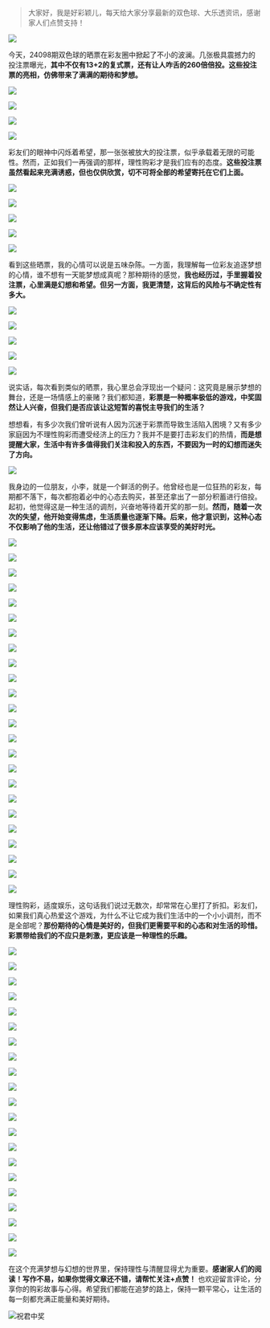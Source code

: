 > 大家好，我是好彩颖儿，每天给大家分享最新的双色球、大乐透资讯，感谢家人们点赞支持！

![](https://cdn.jsdelivr.net/gh/wangwenjie1314/PicCDN/2024-7-11/1720660897499-image.png)


今天，24098期双色球的晒票在彩友圈中掀起了不小的波澜。几张极具震撼力的投注票曝光，**其中不仅有13+2的复式票，还有让人咋舌的260倍倍投。这些投注票的亮相，仿佛带来了满满的期待和梦想。**

![](https://cdn.jsdelivr.net/gh/wangwenjie1314/PicCDN/2024-8-25/1724559480017-image.png)


![](https://cdn.jsdelivr.net/gh/wangwenjie1314/PicCDN/2024-8-25/1724559447978-image.png)

![](https://cdn.jsdelivr.net/gh/wangwenjie1314/PicCDN/2024-8-25/1724559461808-image.png)


![](https://cdn.jsdelivr.net/gh/wangwenjie1314/PicCDN/2024-8-25/1724559621299-image.png)


彩友们的眼神中闪烁着希望，那一张张被放大的投注票，似乎承载着无限的可能性。然而，正如我们一再强调的那样，理性购彩才是我们应有的态度。**这些投注票虽然看起来充满诱惑，但也仅供欣赏，切不可将全部的希望寄托在它们上面。**


![](https://cdn.jsdelivr.net/gh/wangwenjie1314/PicCDN/2024-8-25/1724559564957-image.png)


![](https://cdn.jsdelivr.net/gh/wangwenjie1314/PicCDN/2024-8-25/1724559487474-image.png)


![](https://cdn.jsdelivr.net/gh/wangwenjie1314/PicCDN/2024-8-25/1724559360839-image.png)

![](https://cdn.jsdelivr.net/gh/wangwenjie1314/PicCDN/2024-8-25/1724559468738-image.png)


![](https://cdn.jsdelivr.net/gh/wangwenjie1314/PicCDN/2024-8-25/1724559580865-image.png)


看到这些晒票，我的心情可以说是五味杂陈。一方面，我理解每一位彩友追逐梦想的心情，谁不想有一天能梦想成真呢？那种期待的感觉，**我也经历过，手里握着投注票，心里满是幻想和希望。但另一方面，我更清楚，这背后的风险与不确定性有多大。**


![](https://cdn.jsdelivr.net/gh/wangwenjie1314/PicCDN/2024-8-25/1724559442155-image.png)


![](https://cdn.jsdelivr.net/gh/wangwenjie1314/PicCDN/2024-8-25/1724559522803-image.png)

![](https://cdn.jsdelivr.net/gh/wangwenjie1314/PicCDN/2024-8-25/1724559516771-image.png)

![](https://cdn.jsdelivr.net/gh/wangwenjie1314/PicCDN/2024-8-25/1724559509380-image.png)

![](https://cdn.jsdelivr.net/gh/wangwenjie1314/PicCDN/2024-8-25/1724559503067-image.png)



说实话，每次看到类似的晒票，我心里总会浮现出一个疑问：这究竟是展示梦想的舞台，还是一场情感上的豪赌？我们都知道，**彩票是一种概率极低的游戏，中奖固然让人兴奋，但我们是否应该让这短暂的喜悦主导我们的生活？**

想想看，有多少次我们曾听说有人因为沉迷于彩票而导致生活陷入困境？又有多少家庭因为不理性购彩而遭受经济上的压力？我并不是要打击彩友们的热情，**而是想提醒大家，生活中有许多值得我们关注和投入的东西，不要因为一时的幻想而迷失了方向。**


![](https://cdn.jsdelivr.net/gh/wangwenjie1314/PicCDN/2024-8-25/1724559454144-image.png)


我身边的一位朋友，小李，就是一个鲜活的例子。他曾经也是一位狂热的彩友，每期都不落下，每次都抱着必中的心态去购买，甚至还拿出了一部分积蓄进行倍投。起初，他觉得这是一种生活的调剂，兴奋地等待着开奖的那一刻。**然而，随着一次次的失望，他开始变得焦虑，生活质量也逐渐下降。后来，他才意识到，这种心态不仅影响了他的生活，还让他错过了很多原本应该享受的美好时光。**

![](https://cdn.jsdelivr.net/gh/wangwenjie1314/PicCDN/2024-8-25/1724559552958-image.png)

![](https://cdn.jsdelivr.net/gh/wangwenjie1314/PicCDN/2024-8-25/1724559547620-image.png)


![](https://cdn.jsdelivr.net/gh/wangwenjie1314/PicCDN/2024-8-25/1724559610533-image.png)

![](https://cdn.jsdelivr.net/gh/wangwenjie1314/PicCDN/2024-8-25/1724559537070-image.png)

![](https://cdn.jsdelivr.net/gh/wangwenjie1314/PicCDN/2024-8-25/1724559596533-image.png)

![](https://cdn.jsdelivr.net/gh/wangwenjie1314/PicCDN/2024-8-25/1724559592461-image.png)


![](https://cdn.jsdelivr.net/gh/wangwenjie1314/PicCDN/2024-8-25/1724559642179-image.png)

![](https://cdn.jsdelivr.net/gh/wangwenjie1314/PicCDN/2024-8-25/1724559638795-image.png)

![](https://cdn.jsdelivr.net/gh/wangwenjie1314/PicCDN/2024-8-25/1724559634941-image.png)

![](https://cdn.jsdelivr.net/gh/wangwenjie1314/PicCDN/2024-8-25/1724559631518-image.png)


![](https://cdn.jsdelivr.net/gh/wangwenjie1314/PicCDN/2024-8-25/1724559660363-image.png)


![](https://cdn.jsdelivr.net/gh/wangwenjie1314/PicCDN/2024-8-25/1724559671480-image.png)

![](https://cdn.jsdelivr.net/gh/wangwenjie1314/PicCDN/2024-8-25/1724559691893-image.png)

![](https://cdn.jsdelivr.net/gh/wangwenjie1314/PicCDN/2024-8-25/1724559723677-image.png)

![](https://cdn.jsdelivr.net/gh/wangwenjie1314/PicCDN/2024-8-25/1724559720098-image.png)

![](https://cdn.jsdelivr.net/gh/wangwenjie1314/PicCDN/2024-8-25/1724559716616-image.png)

![](https://cdn.jsdelivr.net/gh/wangwenjie1314/PicCDN/2024-8-25/1724559712899-image.png)

![](https://cdn.jsdelivr.net/gh/wangwenjie1314/PicCDN/2024-8-25/1724559709271-image.png)

![](https://cdn.jsdelivr.net/gh/wangwenjie1314/PicCDN/2024-8-25/1724559704768-image.png)

![](https://cdn.jsdelivr.net/gh/wangwenjie1314/PicCDN/2024-8-25/1724559700967-image.png)

![](https://cdn.jsdelivr.net/gh/wangwenjie1314/PicCDN/2024-8-25/1724559754829-image.png)

![](https://cdn.jsdelivr.net/gh/wangwenjie1314/PicCDN/2024-8-25/1724559751354-image.png)

![](https://cdn.jsdelivr.net/gh/wangwenjie1314/PicCDN/2024-8-25/1724559747899-image.png)


![](https://cdn.jsdelivr.net/gh/wangwenjie1314/PicCDN/2024-8-25/1724559738642-image.png)

理性购彩，适度娱乐，这句话我们说过无数次，却常常在心里打了折扣。彩友们，如果我们真心热爱这个游戏，为什么不让它成为我们生活中的一个小小调剂，而不是全部呢？**那份期待的心情是美好的，但我们更需要平和的心态和对生活的珍惜。彩票带给我们的不应只是刺激，更应该是一种理性的乐趣。**


![](https://cdn.jsdelivr.net/gh/wangwenjie1314/PicCDN/2024-8-25/1724559769644-image.png)

![](https://cdn.jsdelivr.net/gh/wangwenjie1314/PicCDN/2024-8-25/1724559766595-image.png)

![](https://cdn.jsdelivr.net/gh/wangwenjie1314/PicCDN/2024-8-25/1724559763523-image.png)

![](https://cdn.jsdelivr.net/gh/wangwenjie1314/PicCDN/2024-8-25/1724559760141-image.png)


![](https://cdn.jsdelivr.net/gh/wangwenjie1314/PicCDN/2024-8-25/1724559743300-image.png)


![](https://cdn.jsdelivr.net/gh/wangwenjie1314/PicCDN/2024-8-25/1724559732440-image.png)

![](https://cdn.jsdelivr.net/gh/wangwenjie1314/PicCDN/2024-8-25/1724559729218-image.png)


![](https://cdn.jsdelivr.net/gh/wangwenjie1314/PicCDN/2024-8-25/1724559696220-image.png)


![](https://cdn.jsdelivr.net/gh/wangwenjie1314/PicCDN/2024-8-25/1724559687277-image.png)

![](https://cdn.jsdelivr.net/gh/wangwenjie1314/PicCDN/2024-8-25/1724559683627-image.png)

![](https://cdn.jsdelivr.net/gh/wangwenjie1314/PicCDN/2024-8-25/1724559680612-image.png)

![](https://cdn.jsdelivr.net/gh/wangwenjie1314/PicCDN/2024-8-25/1724559677056-image.png)

![](https://cdn.jsdelivr.net/gh/wangwenjie1314/PicCDN/2024-8-25/1724559665535-image.png)


![](https://cdn.jsdelivr.net/gh/wangwenjie1314/PicCDN/2024-8-25/1724559653024-image.png)


![](https://cdn.jsdelivr.net/gh/wangwenjie1314/PicCDN/2024-8-25/1724559606158-image.png)

![](https://cdn.jsdelivr.net/gh/wangwenjie1314/PicCDN/2024-8-25/1724559601382-image.png)

![](https://cdn.jsdelivr.net/gh/wangwenjie1314/PicCDN/2024-8-25/1724559571134-image.png)

![](https://cdn.jsdelivr.net/gh/wangwenjie1314/PicCDN/2024-8-25/1724559543064-image.png)


![](https://cdn.jsdelivr.net/gh/wangwenjie1314/PicCDN/2024-8-25/1724559531605-image.png)


![](https://cdn.jsdelivr.net/gh/wangwenjie1314/PicCDN/2024-8-25/1724559587399-image.png)

![](https://cdn.jsdelivr.net/gh/wangwenjie1314/PicCDN/2024-8-25/1724559647712-image.png)


在这个充满梦想与幻想的世界里，保持理性与清醒显得尤为重要。**感谢家人们的阅读！写作不易，如果你觉得文章还不错，请帮忙关注+点赞！** 也欢迎留言评论，分享你的购彩故事与心得。希望我们都能在追梦的路上，保持一颗平常心，让生活的每一刻都充满正能量和美好期待。

![祝君中奖](https://cdn.jsdelivr.net/gh/wangwenjie1314/PicCDN/2024-8-18/1723953066743-image.png)



